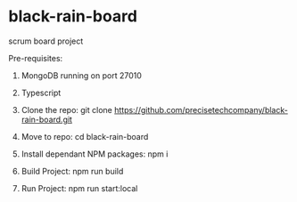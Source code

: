 # black-rain-board
scrum board project

Pre-requisites:
1. MongoDB running on port 27010
2. Typescript 

1. Clone the repo:
git clone https://github.com/precisetechcompany/black-rain-board.git

2. Move to repo:
cd black-rain-board

3. Install dependant NPM packages:
npm i

4. Build Project:
npm run build

5. Run Project:
npm run start:local
